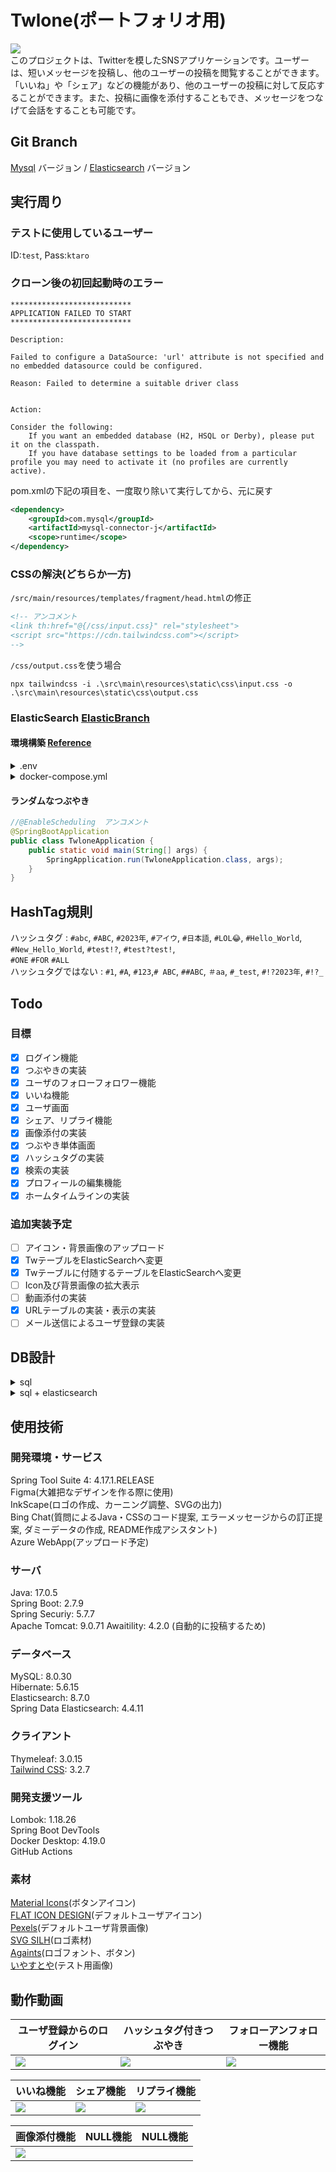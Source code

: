 # Twlone(ポートフォリオ用)
![](https://img.shields.io/github/commit-activity/w/takashikawanaka/Twlone)  
このプロジェクトは、Twitterを模したSNSアプリケーションです。ユーザーは、短いメッセージを投稿し、他のユーザーの投稿を閲覧することができます。「いいね」や「シェア」などの機能があり、他のユーザーの投稿に対して反応することができます。また、投稿に画像を添付することもでき、メッセージをつなげて会話をすることも可能です。

## Git Branch
[Mysql](https://github.com/takashikawanaka/Twlone/tree/mysql) バージョン / [Elasticsearch](https://github.com/takashikawanaka/Twlone/tree/main) バージョン

## 実行周り
### テストに使用しているユーザー
ID:`test`, Pass:`ktaro`

### クローン後の初回起動時のエラー
```
***************************
APPLICATION FAILED TO START
***************************

Description:

Failed to configure a DataSource: 'url' attribute is not specified and no embedded datasource could be configured.

Reason: Failed to determine a suitable driver class


Action:

Consider the following:
	If you want an embedded database (H2, HSQL or Derby), please put it on the classpath.
	If you have database settings to be loaded from a particular profile you may need to activate it (no profiles are currently active).
```
pom.xmlの下記の項目を、一度取り除いて実行してから、元に戻す
``` xml
<dependency>
    <groupId>com.mysql</groupId>
    <artifactId>mysql-connector-j</artifactId>
    <scope>runtime</scope>
</dependency>
```


### CSSの解決(どちらか一方)
`/src/main/resources/templates/fragment/head.html`の修正
``` HTML
<!-- アンコメント
<link th:href="@{/css/input.css}" rel="stylesheet">
<script src="https://cdn.tailwindcss.com"></script>
-->
```
`/css/output.css`を使う場合
```
npx tailwindcss -i .\src\main\resources\static\css\input.css -o .\src\main\resources\static\css\output.css
```
### ElasticSearch [ElasticBranch](https://github.com/takashikawanaka/Twlone/tree/elastic)
#### 環境構築 [Reference](https://www.elastic.co/guide/en/elasticsearch/reference/8.7/docker.html)
<details>
<summary>.env</summary>

``` env
ELASTIC_PASSWORD=password
KIBANA_PASSWORD=password
STACK_VERSION=8.7.0
CLUSTER_NAME=docker-cluster
LICENSE=basic
ES_PORT=9200
KIBANA_PORT=5601
MEM_LIMIT=1073741824
```

</details>

<details>
<summary>docker-compose.yml</summary>

``` yml
version: "2.2"
services:
  es01:
    image: docker.elastic.co/elasticsearch/elasticsearch:${STACK_VERSION}
    volumes:
      - esdata01:/usr/share/elasticsearch/data
    ports:
      - ${ES_PORT}:9200
    environment:
      - node.name=es01
      - cluster.name=${CLUSTER_NAME}
      - cluster.initial_master_nodes=es01,es02,es03
      - discovery.seed_hosts=es02,es03
      - ELASTIC_PASSWORD=${ELASTIC_PASSWORD}
      - bootstrap.memory_lock=true
      - xpack.security.enabled=false
      - xpack.license.self_generated.type=${LICENSE}
    mem_limit: ${MEM_LIMIT}
    ulimits:
      memlock:
        soft: -1
        hard: -1

  es02:
    depends_on:
      - es01
    image: docker.elastic.co/elasticsearch/elasticsearch:${STACK_VERSION}
    volumes:
      - esdata02:/usr/share/elasticsearch/data
    environment:
      - node.name=es02
      - cluster.name=${CLUSTER_NAME}
      - cluster.initial_master_nodes=es01,es02,es03
      - discovery.seed_hosts=es01,es03
      - bootstrap.memory_lock=true
      - xpack.security.enabled=false
      - xpack.license.self_generated.type=${LICENSE}
    mem_limit: ${MEM_LIMIT}
    ulimits:
      memlock:
        soft: -1
        hard: -1

  es03:
    depends_on:
      - es02
    image: docker.elastic.co/elasticsearch/elasticsearch:${STACK_VERSION}
    volumes:
      - esdata03:/usr/share/elasticsearch/data
    environment:
      - node.name=es03
      - cluster.name=${CLUSTER_NAME}
      - cluster.initial_master_nodes=es01,es02,es03
      - discovery.seed_hosts=es01,es02
      - bootstrap.memory_lock=true
      - xpack.security.enabled=false
      - xpack.license.self_generated.type=${LICENSE}
    mem_limit: ${MEM_LIMIT}
    ulimits:
      memlock:
        soft: -1
        hard: -1

  kibana:
    depends_on:
      - es01
      - es02
      - es03
    image: docker.elastic.co/kibana/kibana:${STACK_VERSION}
    volumes:
      - kibanadata:/usr/share/kibana/data
    ports:
      - ${KIBANA_PORT}:5601
    environment:
      - SERVERNAME=kibana
      - ELASTICSEARCH_HOSTS=http://es01:9200
    mem_limit: ${MEM_LIMIT}

volumes:
  esdata01:
    driver: local
  esdata02:
    driver: local
  esdata03:
    driver: local
  kibanadata:
    driver: local
```

</details>

#### ランダムなつぶやき
``` java
//@EnableScheduling  アンコメント
@SpringBootApplication
public class TwloneApplication {
    public static void main(String[] args) {
        SpringApplication.run(TwloneApplication.class, args);
    }
}
```

## HashTag規則

ハッシュタグ : `#abc`, `#ABC`, `#2023年`, `#アイウ`, `#日本語`, `#LOL😂`, `#Hello_World`, `#New_Hello_World`, `#test!?`, `#test?test!`,  
`#ONE` `#FOR` `#ALL`    
ハッシュタグではない : `#1`, `#A`, `#123`,`# ABC`, `##ABC`, `＃aa`, `#_test`, `#!?2023年`, `#!?_`  

## Todo
### 目標
- [x] ログイン機能
- [x] つぶやきの実装
- [x] ユーザのフォローフォロワー機能
- [x] いいね機能
- [x] ユーザ画面
- [x] シェア、リプライ機能
- [x] 画像添付の実装
- [x] つぶやき単体画面
- [x] ハッシュタグの実装
- [x] 検索の実装 
- [x] プロフィールの編集機能
- [x] ホームタイムラインの実装

### 追加実装予定
- [ ] アイコン・背景画像のアップロード
- [x] TwテーブルをElasticSearchへ変更
- [x] Twテーブルに付随するテーブルをElasticSearchへ変更
- [ ] Icon及び背景画像の拡大表示
- [ ] 動画添付の実装
- [x] URLテーブルの実装・表示の実装
- [ ] メール送信によるユーザ登録の実装

## DB設計
<details>
<summary>sql</summary>

![twitter drawio](https://user-images.githubusercontent.com/123621760/236760782-1b1ff385-4d1a-40e8-b239-963651e4d22d.png)

</details>

<details>
<summary>sql + elasticsearch</summary>

![ダウンロード (1)](https://user-images.githubusercontent.com/123621760/236760811-1a32814a-fbe3-4235-a94e-9fe8e8348423.png)

</details>

## 使用技術
### 開発環境・サービス
Spring Tool Suite 4: 4.17.1.RELEASE  
Figma(大雑把なデザインを作る際に使用)  
InkScape(ロゴの作成、カーニング調整、SVGの出力)  
Bing Chat(質問によるJava・CSSのコード提案, エラーメッセージからの訂正提案, ダミーデータの作成, README作成アシスタント)  
Azure WebApp(アップロード予定)  

### サーバ
Java: 17.0.5  
Spring Boot: 2.7.9  
Spring Securiy: 5.7.7  
Apache Tomcat: 9.0.71
Awaitility: 4.2.0 (自動的に投稿するため)

### データベース
MySQL: 8.0.30  
Hibernate: 5.6.15  
Elasticsearch: 8.7.0  
Spring Data Elasticsearch: 4.4.11  

### クライアント
Thymeleaf: 3.0.15  
[Tailwind CSS](https://tailwindcss.com): 3.2.7

### 開発支援ツール
Lombok: 1.18.26  
Spring Boot DevTools  
Docker Desktop: 4.19.0   
GitHub Actions

### 素材
[Material Icons](https://fonts.google.com/icons)(ボタンアイコン)  
[FLAT ICON DESIGN](http://flat-icon-design.com)(デフォルトユーザアイコン)  
[Pexels](https://www.pexels.com/de-de/suche/desktop%20hintergrundbilder/)(デフォルトユーザ背景画像)  
[SVG SILH](https://svgsilh.com/image/310517.html)(ロゴ素材)  
[Againts](https://pixelbuddha.net/fonts/free-font-againts-typeface)(ロゴフォント、ボタン)  
[いやすとや](https://www.irasutoya.com)(テスト用画像)

## 動作動画
| ユーザ登録からのログイン | ハッシュタグ付きつぶやき | フォローアンフォロー機能 |
| ------------- | ------------- | ------------- |
| <img src="https://user-images.githubusercontent.com/123621760/232187472-f2b0fabb-30ea-4478-ba7f-9f7aa90ffb4d.gif"> | <img src="https://user-images.githubusercontent.com/123621760/232189688-c3259114-4408-449b-9bae-2795d94a06b0.gif"> | <img src="https://user-images.githubusercontent.com/123621760/232190095-656a7eec-9afd-45bf-8a65-444d6437436f.gif"> |

| いいね機能 | シェア機能 | リプライ機能 |
| ------------- | ------------- | ------------- | 
| <img src="https://user-images.githubusercontent.com/123621760/232190425-d80ebe9c-1f75-48ae-b98c-324e687377c4.gif"> | <img src="https://user-images.githubusercontent.com/123621760/232190796-f3d5dbd4-e044-4439-a00d-4d7b29220fec.gif"> | <img src="https://user-images.githubusercontent.com/123621760/232190501-bca141fd-8833-4db8-9a50-4ba133041662.gif"> |

| 画像添付機能 | NULL機能 | NULL機能 |
| ------------- | ------------- | ------------- | 
| <img src="https://user-images.githubusercontent.com/123621760/232190916-c0287466-008e-4341-a065-abc77523899b.gif"> |  |  |

